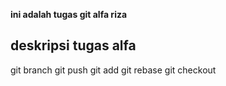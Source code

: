 **ini adalah tugas git alfa riza**

## deskripsi tugas alfa

git branch
git push
git add
git rebase
git checkout
